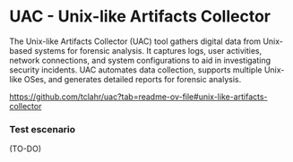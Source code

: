 # UAC - Unix-like Artifacts Collector

The Unix-like Artifacts Collector (UAC) tool gathers digital data from Unix-based systems for forensic analysis. It captures logs, user activities, network connections, and system configurations to aid in investigating security incidents. UAC automates data collection, supports multiple Unix-like OSes, and generates detailed reports for forensic analysis.

https://github.com/tclahr/uac?tab=readme-ov-file#unix-like-artifacts-collector

### Test escenario 
(TO-DO)


